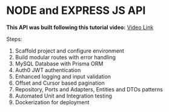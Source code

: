 # NODE and EXPRESS JS API

**This API was built following this tutorial video:** [Video Link](https://www.youtube.com/watch?v=yD7X1qJA5nA)

Steps:

1. Scaffold project and configure environment
2. Build modular routes with error handling
3. MySQL Database with Prisma ORM
4. Auth0 JWT authentication
5. Enhanced logging and input validation
6. Offset and Cursor based pagination
7. Repository, Ports and Adapters, Entities and DTOs patterns
8. Automated Unit and Integration testing
9. Dockerization for deployment
